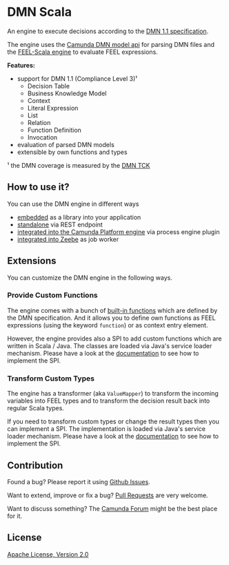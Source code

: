 # DMN Scala

An engine to execute decisions according to the [DMN 1.1 specification](http://www.omg.org/spec/DMN/About-DMN/). 

The engine uses the [Camunda DMN model api](https://github.com/camunda/camunda-dmn-model) for parsing DMN files and the [FEEL-Scala engine](https://github.com/camunda/feel-scala) to evaluate FEEL expressions.

**Features:**
* support for DMN 1.1 (Compliance Level 3)¹
  * Decision Table
  * Business Knowledge Model
  * Context
  * Literal Expression
  * List
  * Relation
  * Function Definition
  * Invocation
* evaluation of parsed DMN models
* extensible by own functions and types

¹ the DMN coverage is measured by the [DMN TCK](https://dmn-tck.github.io/tck/archive-DMNv1.1/overview_Camunda%20BPM_7.9.0.html)

## How to use it?

You can use the DMN engine in different ways 

* [embedded](https://github.com/camunda/dmn-scala/tree/master/dmn-engine#how-to-use-it) as a library into your application
* [standalone](https://github.com/camunda/dmn-scala/tree/master/engine-rest#how-to-use-it) via REST endpoint
* [integrated into the Camunda Platform engine](https://github.com/camunda/dmn-scala/tree/master/camunda-plugin#how-to-use-it) via process engine plugin
* [integrated into Zeebe](https://github.com/camunda/dmn-scala/tree/master/zeebe-worker#how-to-use-it) as job worker

## Extensions

You can customize the DMN engine in the following ways.

### Provide Custom Functions

The engine comes with a bunch of [built-in functions](https://camunda.github.io/feel-scala/feel-built-in-functions) which are defined by the DMN specification. 
And it allows you to define own functions as FEEL expressions (using the keyword `function`) or as context entry element.

However, the engine provides also a SPI to add custom functions which are written in Scala / Java. The classes are loaded via Java's service loader mechanism. Please have a look at the [documentation](https://camunda.github.io/feel-scala/function-provider-spi) to see how to implement the SPI.

### Transform Custom Types

The engine has a transformer (aka `ValueMapper`) to transform the incoming variables into FEEL types and to transform the decision result back into regular Scala types. 

If you need to transform custom types or change the result types then you can implement a SPI. The implementation is loaded via Java's service loader mechanism. Please have a look at the 
[documentation](https://camunda.github.io/feel-scala/value-mapper-spi) to see how to implement the SPI.

## Contribution

Found a bug? Please report it using [Github Issues](https://github.com/camunda/dmn-scala/issues).

Want to extend, improve or fix a bug? [Pull Requests](https://github.com/camunda/dmn-scala/pulls) are very welcome.

Want to discuss something? The [Camunda Forum](https://forum.camunda.org/c/community-extensions) might be the best place for it.

## License

[Apache License, Version 2.0](./LICENSE)
